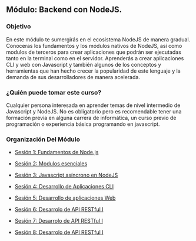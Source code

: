 ## Módulo: Backend con NodeJS.

### Objetivo
En este módulo te sumergirás en el ecosistema NodeJS de manera gradual. 
Conoceras los fundamentos y los módulos nativos de  NodeJS, así como modulos de terceros para crear aplicaciones que podrán ser ejecutadas tanto en la terminal como en el servidor.
Aprenderás a crear aplicaciones CLI y web con Javascript y también algunos de los conceptos y herramientas que han hecho crecer la popularidad de este lenguaje y la demanda de sus desarrolladores de manera acelerada.

### ¿Quién puede tomar este curso?

Cualquier persona interesada en aprender temas de nivel intermedio de Javascript y NodeJS.
No es obligatorio pero es recomendable tener una formación previa en alguna carrera de informática, un curso previo de programación o experiencia básica programando en javascript.


### Organización Del Módulo

 - [Sesión 1: Fundamentos de Node.js](./Sesion-01)

 - [Sesión 2: Modulos esenciales](./Sesion-02)

 - [Sesión 3: Javascript asíncrono en NodeJS](./Sesion-03)

 - [Sesión 4: Desarrollo de Aplicaciones CLI](./Sesion-04)

 - [Sesión 5: Desarrollo de aplicaciones Web](./Sesion-05)

 - [Sesión 6: Desarrolo de API RESTful I](./Sesion-06)

 - [Sesión 7: Desarrolo de API RESTful I](./Sesion-07)

 - [Sesión 8: Desarrolo de API RESTful I](./Sesion-08)

